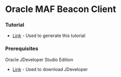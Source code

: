# Oracle MAF Beacon Client

### Tutorial

* [Link](http://docs.oracle.com/cd/E53569_01/tutorials/tut_jdev_maf_beacon/tut_jdev_maf_beacon_1.html) - Used to generate this tutorial


### Prerequisites

Oracle JDeveloper Studio Edition

* [Link](http://www.oracle.com/technetwork/developer-tools/maf/downloads/index.html) - Used to download JDeveloper
